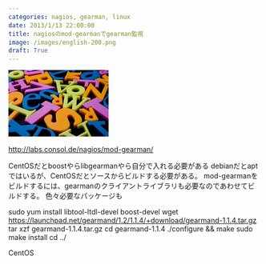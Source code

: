 ```yaml
---
categories: nagios, gearman, linux
date: 2013/1/13 22:00:00
title: nagiosのmod-gearmanでgearman監視
image: /images/english-200.png
draft: True
---
```


![english](/images/english-200.png)



http://labs.consol.de/nagios/mod-gearman/

CentOSだとboostやらlibgearmanやら自分で入れる必要がある
debianだとaptではいるが、CentOSだとソースからビルドする必要がある。
mod-gearmanをビルドするには、gearmanのクライアントライブラリも必要なのであわせてビルドする。
色々必要なパッケージも


sudo yum install libtool-ltdl-devel boost-devel
wget https://launchpad.net/gearmand/1.2/1.1.4/+download/gearmand-1.1.4.tar.gz
tar xzf gearmand-1.1.4.tar.gz
cd gearmand-1.1.4
./configure && make
sudo make install
cd ../


CentOS
